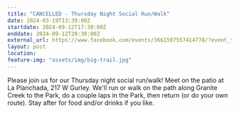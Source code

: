 ```yaml
---
title: "CANCELLED - Thursday Night Social Run/Walk"
date: 2024-03-19T13:39:00Z
startdate: 2024-09-12T17:30:00Z
enddate: 2024-09-12T20:30:00Z
external_url: https://www.facebook.com/events/3661597557414778/?event_time_id=3661597580748109
layout: post
location: 
feature-img: "assets/img/big-trail.jpg"
---
```


Please join us for our Thursday night social run/walk! Meet on the patio at La Planchada, 217 W Gurley.  We'll run or walk on the path along Granite Creek to the Park, do a couple laps in the Park, then return (or do your own route).  Stay after for food and/or drinks if you like.<br>
  <br>
  
